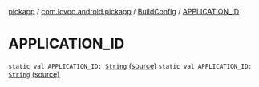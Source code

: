 [pickapp](../../index.md) / [com.lovoo.android.pickapp](../index.md) / [BuildConfig](index.md) / [APPLICATION_ID](./-a-p-p-l-i-c-a-t-i-o-n_-i-d.md)

# APPLICATION_ID

`static val APPLICATION_ID: `[`String`](https://kotlinlang.org/api/latest/jvm/stdlib/kotlin/-string/index.html) [(source)](https://github.com/lovoo/android-pickpic/blob/master/pickapp/build/generated/source/buildConfig/debug/com/lovoo/android/pickapp/BuildConfig.java#L13)
`static val APPLICATION_ID: `[`String`](https://kotlinlang.org/api/latest/jvm/stdlib/kotlin/-string/index.html) [(source)](https://github.com/lovoo/android-pickpic/blob/master/pickapp/build/generated/source/buildConfig/debug/com/lovoo/android/pickapp/BuildConfig.java#L13)